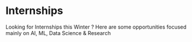 # Internships
Looking for Internships this Winter ? Here are some opportunities focused mainly on AI, ML, Data Science &amp; Research 
